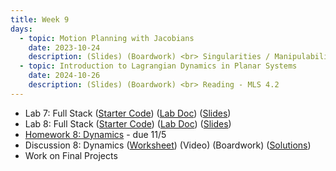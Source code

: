```yaml
---
title: Week 9
days:
  - topic: Motion Planning with Jacobians
    date: 2023-10-24
    description: (Slides) (Boardwork) <br> Singularities / Manipulability / Redundant Manipulators <br> Reading - MLS 3.4
  - topic: Introduction to Lagrangian Dynamics in Planar Systems
    date: 2024-10-26
    description: (Slides) (Boardwork) <br> Reading - MLS 4.2
---
```


- Lab 7: Full Stack ([Starter Code](https://github.com/ucb-ee106/106a-fa23-labs-starter/tree/main/lab7)) ([Lab Doc](./assets/labs/lab7.pdf)) ([Slides](./assets/labs/lab7_8_slides.pdf))
- Lab 8: Full Stack ([Starter Code](https://github.com/ucb-ee106/106a-fa23-labs-starter/tree/main/lab8)) ([Lab Doc](./assets/labs/lab8.pdf)) ([Slides](./assets/labs/lab7_8_slides.pdf))
- [Homework 8: Dynamics](./assets/homework/hw8_dynamics.pdf) - due 11/5
- Discussion 8: Dynamics ([Worksheet](./assets/disc/disc8_dynamics.pdf)) (Video) (Boardwork) ([Solutions](./assets/disc/disc8_sols.pdf))
- Work on Final Projects

<a id="Week10"></a>
